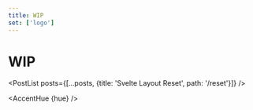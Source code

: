 ```yaml
---
title: WIP
set: ['logo']
---
```


# WIP

<PostList posts={[...posts, {title: 'Svelte Layout Reset', path: '/reset'}]} />

<AccentHue {hue} />

<script>
	import AccentHue from '/src/libs/AccentHue.svelte';
	import PostList from '/src/libs/PostList.svelte';

	export let posts;

	let hue = 358.7;
</script>

<script context="module">
	import listPosts from '../../libs/utils/getPosts.js';

	const markdownFiles = import.meta.globEager(`./*.md`);
	const getSlug = (path) => path.replace(/.*\/([^/]*)\..*$/, "$1");

	export const load = async ({ url }) => {
		const data = Object.keys(markdownFiles)
			.map((path) => {
				return {
					filePath: path,
					slug: getSlug(path),
					path: `${url.pathname}/${getSlug(path)}`,
					title: markdownFiles[path].metadata?.title || getSlug(path).replace(/-/, ' '),
					metadata: markdownFiles[path].metadata,
				};
			})
			.filter((item) => !['index'].includes(item.title));

		return {
			props: {
				posts: listPosts(data)([[`metadata.date`, 0], `title`])
			},
		};
	};
</script>
